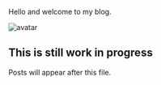 Hello and welcome to my blog. 

![avatar](https://avatars2.githubusercontent.com/u/512815?s=460&v=4)

## This is still work in progress

Posts will appear after this file.
